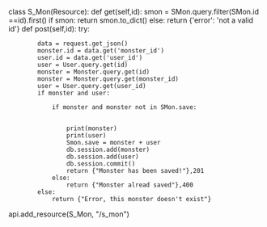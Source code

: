 
class S_Mon(Resource):
    def get(self,id):
        smon = SMon.query.filter(SMon.id ==id).first()
        if smon:
            return smon.to_dict()
        else:
            return {'error': 'not a valid id'}
    def post(self,id):
        try:

            data = request.get_json()
            monster.id = data.get('monster_id')
            user.id = data.get('user_id')
            user = User.query.get(id)
            monster = Monster.query.get(id)
            monster = Monster.query.get(monster_id)
            user = User.query.get(user_id)
            if monster and user:

                if monster and monster not in SMon.save:


                    print(monster)
                    print(user)
                    Smon.save = monster + user
                    db.session.add(monster)
                    db.session.add(user)
                    db.session.commit()
                    return {"Monster has been saved!"},201
                else:
                    return {"Monster alread saved"},400
            else:
                return {"Error, this monster doesn't exist"}
api.add_resource(S_Mon, "/s_mon")